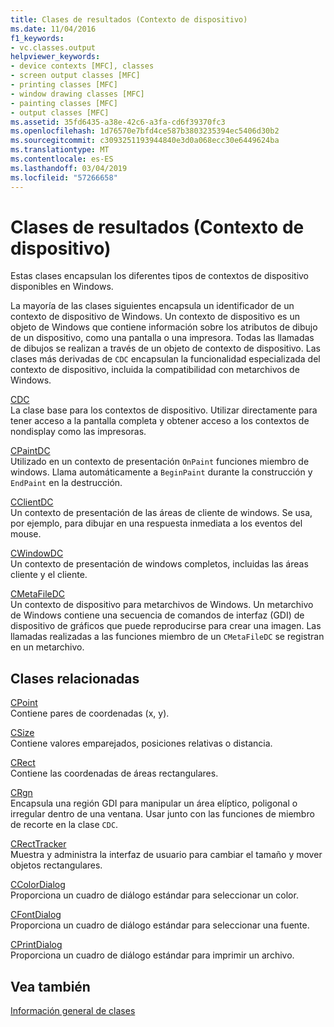 ```yaml
---
title: Clases de resultados (Contexto de dispositivo)
ms.date: 11/04/2016
f1_keywords:
- vc.classes.output
helpviewer_keywords:
- device contexts [MFC], classes
- screen output classes [MFC]
- printing classes [MFC]
- window drawing classes [MFC]
- painting classes [MFC]
- output classes [MFC]
ms.assetid: 35fd6435-a38e-42c6-a3fa-cd6f39370fc3
ms.openlocfilehash: 1d76570e7bfd4ce587b3803235394ec5406d30b2
ms.sourcegitcommit: c3093251193944840e3d0a068ecc30e6449624ba
ms.translationtype: MT
ms.contentlocale: es-ES
ms.lasthandoff: 03/04/2019
ms.locfileid: "57266658"
---
```

# <a name="output-device-context-classes"></a>Clases de resultados (Contexto de dispositivo)

Estas clases encapsulan los diferentes tipos de contextos de dispositivo disponibles en Windows.

La mayoría de las clases siguientes encapsula un identificador de un contexto de dispositivo de Windows. Un contexto de dispositivo es un objeto de Windows que contiene información sobre los atributos de dibujo de un dispositivo, como una pantalla o una impresora. Todas las llamadas de dibujos se realizan a través de un objeto de contexto de dispositivo. Las clases más derivadas de `CDC` encapsulan la funcionalidad especializada del contexto de dispositivo, incluida la compatibilidad con metarchivos de Windows.

[CDC](../mfc/reference/cdc-class.md)<br/>
La clase base para los contextos de dispositivo. Utilizar directamente para tener acceso a la pantalla completa y obtener acceso a los contextos de nondisplay como las impresoras.

[CPaintDC](../mfc/reference/cpaintdc-class.md)<br/>
Utilizado en un contexto de presentación `OnPaint` funciones miembro de windows. Llama automáticamente a `BeginPaint` durante la construcción y `EndPaint` en la destrucción.

[CClientDC](../mfc/reference/cclientdc-class.md)<br/>
Un contexto de presentación de las áreas de cliente de windows. Se usa, por ejemplo, para dibujar en una respuesta inmediata a los eventos del mouse.

[CWindowDC](../mfc/reference/cwindowdc-class.md)<br/>
Un contexto de presentación de windows completos, incluidas las áreas cliente y el cliente.

[CMetaFileDC](../mfc/reference/cmetafiledc-class.md)<br/>
Un contexto de dispositivo para metarchivos de Windows. Un metarchivo de Windows contiene una secuencia de comandos de interfaz (GDI) de dispositivo de gráficos que puede reproducirse para crear una imagen. Las llamadas realizadas a las funciones miembro de un `CMetaFileDC` se registran en un metarchivo.

## <a name="related-classes"></a>Clases relacionadas

[CPoint](../atl-mfc-shared/reference/cpoint-class.md)<br/>
Contiene pares de coordenadas (x, y).

[CSize](../atl-mfc-shared/reference/csize-class.md)<br/>
Contiene valores emparejados, posiciones relativas o distancia.

[CRect](../atl-mfc-shared/reference/crect-class.md)<br/>
Contiene las coordenadas de áreas rectangulares.

[CRgn](../mfc/reference/crgn-class.md)<br/>
Encapsula una región GDI para manipular un área elíptico, poligonal o irregular dentro de una ventana. Usar junto con las funciones de miembro de recorte en la clase `CDC`.

[CRectTracker](../mfc/reference/crecttracker-class.md)<br/>
Muestra y administra la interfaz de usuario para cambiar el tamaño y mover objetos rectangulares.

[CColorDialog](../mfc/reference/ccolordialog-class.md)<br/>
Proporciona un cuadro de diálogo estándar para seleccionar un color.

[CFontDialog](../mfc/reference/cfontdialog-class.md)<br/>
Proporciona un cuadro de diálogo estándar para seleccionar una fuente.

[CPrintDialog](../mfc/reference/cprintdialog-class.md)<br/>
Proporciona un cuadro de diálogo estándar para imprimir un archivo.

## <a name="see-also"></a>Vea también

[Información general de clases](../mfc/class-library-overview.md)
